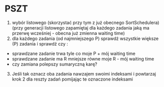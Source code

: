 # PSZT

1. wybór listowego (skorzystać przy tym z już obecnego SortSchedulera) (przy generacji listowego zapamiętaj dla każdego 
zadania jaką ma przerwę wcześniej - obecna już zmienna waiting time)
2. dla każdego zadania (od najmniejszego P) sprawdź wszystkie większe (P) zadania i sprawdź czy :
- sprawdzane zadanie trwa tyle co moje P + mój waiting time
- sprawdzane zadanie ma R mniejsze równe moje R - mój waiting time
- czy zamiana polepszy sumaryczną karę?
3. Jeśli tak oznacz oba zadania nawzajem swoimi indeksami i powtarzaj krok 2 dla reszty zadań pomijając te
oznaczone indeksami
